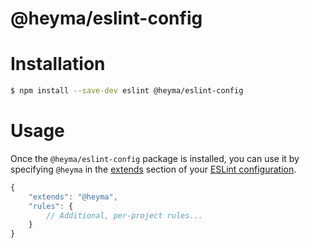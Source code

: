 # @heyma/eslint-config

# Installation

``` sh
$ npm install --save-dev eslint @heyma/eslint-config
```

# Usage

Once the `@heyma/eslint-config` package is installed, you can use it by specifying `@heyma` in the [extends](http://eslint.org/docs/user-guide/configuring#extending-configuration-files) section of your [ESLint configuration](http://eslint.org/docs/user-guide/configuring).

``` js
{
    "extends": "@heyma",
    "rules": {
        // Additional, per-project rules...
    }
}
```
